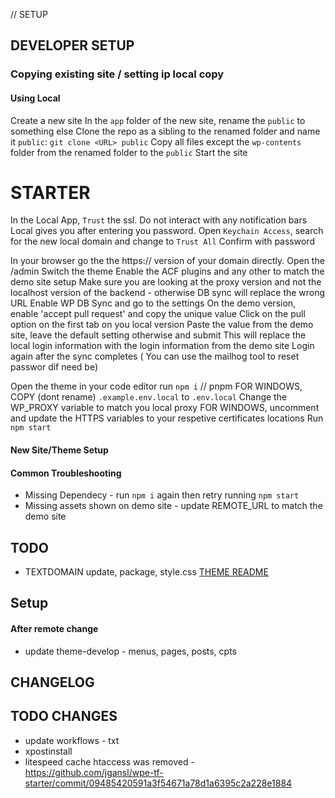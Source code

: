 // SETUP
## DEVELOPER SETUP
### Copying existing site / setting ip local copy
#### Using Local
Create a new site
In the `app` folder of the new site, rename the `public` to something else
Clone the repo as a sibling to the renamed folder and name it `public`: `git clone <URL> public`
Copy all files except the `wp-contents` folder from the renamed folder to the `public`
Start the site

# STARTER

In the Local App, `Trust` the ssl.
Do not interact with any notification bars Local gives you after entering you password.
Open `Keychain Access`, search for the new local domain and change to `Trust All`
Confirm with password

In your browser go the the https:// version of your domain directly.
Open the /admin 
Switch the theme
Enable the ACF plugins and any other to match the demo site setup
Make sure you are looking at the proxy version and not the localhost version of the backend - otherwise DB sync will replace the wrong URL
Enable WP DB Sync and go to the settings
On the demo version, enable 'accept pull request' and copy the unique value
Click on the pull option on the first tab on you local version
Paste the value from the demo site, leave the default setting otherwise and submit
This will replace the local login information with the login information from the demo site
Login again after the sync completes ( You can use the mailhog tool to reset passwor dif need be)


Open the theme in your code editor
run `npm i` // pnpm
FOR WINDOWS, COPY (dont rename) `.example.env.local` to `.env.local`
Change the WP_PROXY variable to match you local proxy
FOR WINDOWS, uncomment and update the HTTPS variables to your respetive certificates locations
Run `npm start`



#### New Site/Theme Setup





#### Common Troubleshooting
- Missing Dependecy - run `npm i` again then retry running `npm start`
- Missing assets shown on demo site - update REMOTE_URL to match the demo site


## TODO
- TEXTDOMAIN update, package, style.css
[THEME README](wp-content/themes/starter/README.md)


## Setup


#### After remote change
- update theme-develop - menus, pages, posts, cpts


## CHANGELOG




## TODO CHANGES
- update workflows - txt
- xpostinstall
- litespeed cache htaccess was removed - https://github.com/jgansl/wpe-tf-starter/commit/09485420591a3f54671a78d1a6395c2a228e1884
